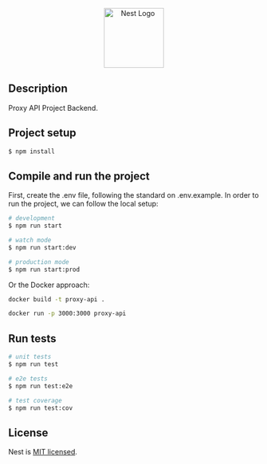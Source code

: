 <p align="center">
  <a href="http://nestjs.com/" target="blank"><img src="https://nestjs.com/img/logo-small.svg" width="120" alt="Nest Logo" /></a>
</p>

## Description

Proxy API Project Backend.

## Project setup

```bash
$ npm install
```

## Compile and run the project

First, create the .env file, following the standard on .env.example.
In order to run the project, we can follow the local setup:

```bash
# development
$ npm run start

# watch mode
$ npm run start:dev

# production mode
$ npm run start:prod
```

Or the Docker approach:

```bash
docker build -t proxy-api .

docker run -p 3000:3000 proxy-api
```

## Run tests

```bash
# unit tests
$ npm run test

# e2e tests
$ npm run test:e2e

# test coverage
$ npm run test:cov
```

## License

Nest is [MIT licensed](https://github.com/nestjs/nest/blob/master/LICENSE).
